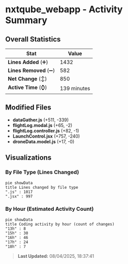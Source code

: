 # nxtqube_webapp - Activity Summary 

## Overall Statistics

| Stat                   | Value                                                             |
| ---------------------- | ----------------------------------------------------------------- |
| **Lines Added** (➕)   | 1432                                          |
| **Lines Removed** (➖) | 582                                        |
| **Net Change** (↕)    | 850                |
| **Active Time** (⌚)   | 139 minutes |


## Modified Files
- **dataGather.js** (+511, -339)
- **flightLog.modal.js** (+65, -2)
- **flightLog.controller.js** (+82, -1)
- **LaunchControl.jsx** (+757, -240)
- **droneData.model.js** (+17, -0)

## Visualizations

### By File Type (Lines Changed)

```mermaid
pie showData
title Lines changed by file type
".js" : 1017
".jsx" : 997
```

### By Hour (Estimated Activity Count)

```mermaid
pie showData
title Coding activity by hour (count of changes)
"13h" : 8
"15h" : 30
"16h" : 46
"17h" : 24
"18h" : 7
```


> **Last Updated:** 08/04/2025, 18:37:41
